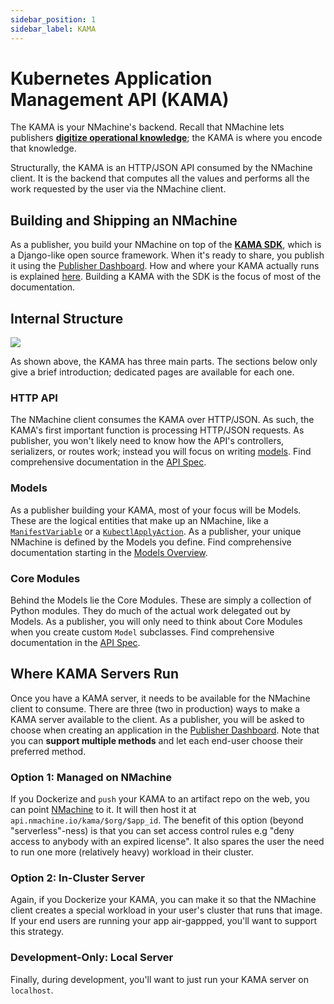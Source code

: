 ```yaml
---
sidebar_position: 1
sidebar_label: KAMA
---
```


# Kubernetes Application Management API (KAMA)

The KAMA is your NMachine's backend. Recall that NMachine lets publishers
**[digitize operational knowledge](/concepts/concepts-root#digitizing-operational-knowledge)**;
the KAMA is where you encode that knowledge. 

Structurally, the KAMA is an HTTP/JSON API consumed by the NMachine client. 
It is the backend that computes all the values and performs all
the work requested by the user via the NMachine client. 




## Building and Shipping an NMachine

As a publisher, you build your NMachine on top of the
**[KAMA SDK](https://pypi.org/project/kama-sdk-py/)**, which is a Django-like open source framework. 
When it's ready to share, you publish it using the [Publisher Dashboard](https://publish.nmachine.io). 
How and where your KAMA actually runs is explained [here](#where-kama-servers-run). Building a KAMA 
with the SDK is the focus of most of the documentation.



## Internal Structure

![](/img/concepts/kama-zoom.jpg)

As shown above, the KAMA has three main parts. The sections below only give a brief introduction;
dedicated pages are available for each one.

### HTTP API

The NMachine client consumes the KAMA over HTTP/JSON. As such, the KAMA's first important function
is processing HTTP/JSON requests. As publisher, you won't likely need to know 
how the API's controllers, serializers, or routes work; instead you will focus on writing 
[models](#models). Find comprehensive documentation in the [API Spec](/nope).


### Models

As a publisher building your KAMA, most of your focus will be Models. These are the logical
entities that make up an NMachine, like a 
[`ManifestVariable`](/models/variables/manifest-variables) or a 
[`KubectlApplyAction`](/models/actions/kubernetes-actions#kubectlapplyaction). 
As a publisher, your unique NMachine is defined by the Models you define. Find 
 comprehensive documentation starting in the [Models Overview](/models/models-overview.md).


### Core Modules 

Behind the Models lie the Core Modules. These are simply a collection of Python modules.
They do much of the actual work delegated out by Models. As a publisher, you will only
need to think about Core Modules when you create custom `Model` subclasses.
Find comprehensive documentation in the [API Spec](/nope). 




## Where KAMA Servers Run

Once you have a KAMA server, it needs to be available for the NMachine client to consume. There
are three (two in production) ways to make a KAMA server available to the client. As a publisher,
you will be asked to choose when creating an application in the 
[Publisher Dashboard](https://publisher.nmachine.io). Note that you
can **support multiple methods** and let each end-user choose their preferred method.

### Option 1: Managed on NMachine

If you Dockerize and `push` your KAMA to an artifact repo on the web, you can point
[NMachine](https://publish.nmachine.io) to it. It will then host it at
`api.nmachine.io/kama/$org/$app_id`. The benefit of this option 
(beyond "serverless"-ness) is that you can set access control rules
e.g "deny access to anybody with an expired license". It also spares the 
user the need to run one more (relatively heavy) workload in their cluster. 

### Option 2: In-Cluster Server

Again, if you Dockerize your KAMA, you can make it so that 
the NMachine client creates a special workload in your user's cluster that runs that image. 
If your end users are running your app air-gappped, you'll want to support this strategy.    

### Development-Only: Local Server 

Finally, during development, you'll want to just run your KAMA server on `localhost`.
